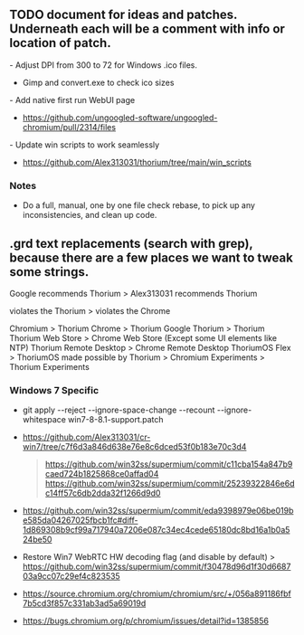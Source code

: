 ## TODO document for ideas and patches. Underneath each will be a comment with info or location of patch.

&#45; Adjust DPI from 300 to 72 for Windows .ico files.

 - Gimp and convert.exe to check ico sizes

&#45; Add native first run WebUI page

 - https://github.com/ungoogled-software/ungoogled-chromium/pull/2314/files

&#45; Update win scripts to work seamlessly

 - https://github.com/Alex313031/thorium/tree/main/win_scripts

### Notes

 - Do a full, manual, one by one file check rebase, to pick up any inconsistencies, and clean up code.

## .grd text replacements (search with grep), because there are a few places we want to tweak some strings.

Google recommends Thorium > Alex313031 recommends Thorium

violates the Thorium > violates the Chrome 

Chromium > Thorium
Chrome > Thorium
Google Thorium > Thorium
Thorium Web Store > Chrome Web Store (Except some UI elements like NTP)
Thorium Remote Desktop > Chrome Remote Desktop
ThoriumOS Flex > ThoriumOS
made possible by Thorium > Chromium
Experiments > Thorium Experiments

### Windows 7 Specific

 - git apply --reject --ignore-space-change --recount --ignore-whitespace win7-8-8.1-support.patch

 - https://github.com/Alex313031/cr-win7/tree/c7f6d3a846d638e76e8c6dced53f0b183e70c3d4
   > https://github.com/win32ss/supermium/commit/c11cba154a847b9caed724b1825868ce0affad04
   > https://github.com/win32ss/supermium/commit/25239322846e6dc14ff57c6db2dda32f1266d9d0

 - https://github.com/win32ss/supermium/commit/eda9398979e06be019be585da04267025fbcb1fc#diff-1d869308b9cf99a717940a7206e087c34ec4cede65180dc8bd16a1b0a524be50
 - Restore Win7 WebRTC HW decoding flag (and disable by default) > https://github.com/win32ss/supermium/commit/f30478d96d1f30d668703a9cc07c29ef4c823535

 - https://source.chromium.org/chromium/chromium/src/+/056a891186fbf7b5cd3f857c331ab3ad5a69019d

 - https://bugs.chromium.org/p/chromium/issues/detail?id=1385856
